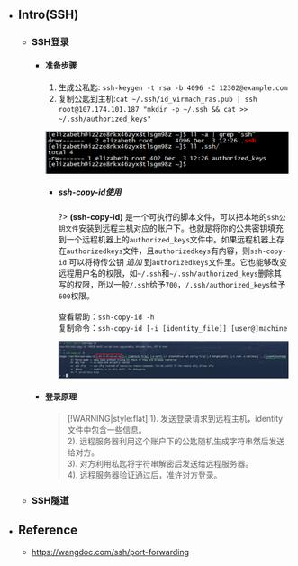 * ## Intro(SSH)

    + ### SSH登录

        - #### 准备步骤

            1. 生成公私匙: `ssh-keygen -t rsa -b 4096 -C 12302@example.com`
            2. 复制公匙到主机:`cat ~/.ssh/id_virmach_ras.pub | ssh root@107.174.101.187 "mkdir -p ~/.ssh && cat >> ~/.ssh/authorized_keys"`

         
            ![](/.images/devops/network/ssh/ssh-keygen-01.png ':size=65%')

            * ##### ssh-copy-id使用

                ?> **(ssh-copy-id)** 是一个可执行的脚本文件，可以把本地的`ssh公钥文件`安装到远程主机对应的账户下。也就是将你的公共密钥填充到一个远程机器上的`authorized_keys`文件中。如果远程机器上存在`authorizedkeys`文件，且`authorizedkeys`有内容，则`ssh-copy-id` 可以将待传公钥 _追加_ 到`authorizedkeys`文件里。它也能够改变远程用户名的权限，如`~/.ssh`和`~/.ssh/authorized_keys`删除其写的权限，所以一般`/.ssh`给予`700`，`/.ssh/authorized_keys`给予`600`权限。
                <br><br>查看帮助：`ssh-copy-id -h`
                <br>复制命令：`ssh-copy-id [-i [identity_file]] [user@]machine`

                ![](/.images/devops/network/ssh/ssh-copy-id-01.png ':size=100%')

        - #### 登录原理

            > [!WARNING|style:flat] 1). 发送登录请求到远程主机，identity文件中包含一些信息。
            <br>2). 远程服务器利用这个账户下的公匙随机生成字符串然后发送给对方。
            <br>3). 对方利用私匙将字符串解密后发送给远程服务器。
            <br>4). 远程服务器验证通过后，准许对方登录。

    + ### SSH隧道

* ## Reference

    + https://wangdoc.com/ssh/port-forwarding